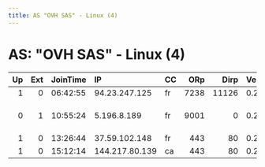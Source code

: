 ```yaml
---
title: AS "OVH SAS" - Linux (4)
---
```


# AS: "OVH SAS" - Linux (4)

|   Up |   Ext | JoinTime   | IP             | CC   |   ORp |   Dirp | Version   | Contact                      | Nickname   |   eFamMembers |
|-----:|------:|:-----------|:---------------|:-----|------:|-------:|:----------|:-----------------------------|:-----------|--------------:|
|    1 |     0 | 06:42:55   | 94.23.247.125  | fr   |  7238 |  11126 | 0.2.7.6   | None                         | dfk45hk    |             1 |
|    0 |     1 | 10:55:24   | 5.196.8.189    | fr   |  9001 |      0 | 0.2.4.27  | Random Lizzard &lt;Lizzard@g | Torlizzard |             1 |
|    1 |     0 | 13:26:44   | 37.59.102.148  | fr   |   443 |     80 | 0.2.9.11  | None                         | IPonU1     |             1 |
|    1 |     0 | 15:12:14   | 144.217.80.139 | ca   |   443 |     80 | 0.2.9.11  | None                         | IPonU2     |             1 |
